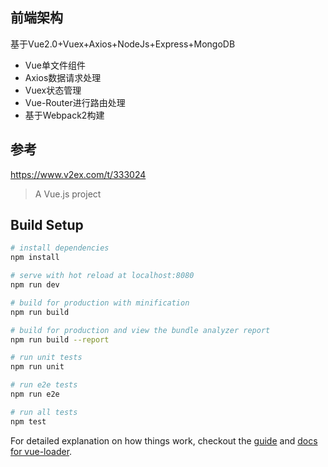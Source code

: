 ## 前端架构

基于Vue2.0+Vuex+Axios+NodeJs+Express+MongoDB

+ Vue单文件组件
+ Axios数据请求处理
+ Vuex状态管理
+ Vue-Router进行路由处理
+ 基于Webpack2构建

## 参考

https://www.v2ex.com/t/333024



> A Vue.js project

## Build Setup

``` bash
# install dependencies
npm install

# serve with hot reload at localhost:8080
npm run dev

# build for production with minification
npm run build

# build for production and view the bundle analyzer report
npm run build --report

# run unit tests
npm run unit

# run e2e tests
npm run e2e

# run all tests
npm test
```

For detailed explanation on how things work, checkout the [guide](http://vuejs-templates.github.io/webpack/) and [docs for vue-loader](http://vuejs.github.io/vue-loader).
